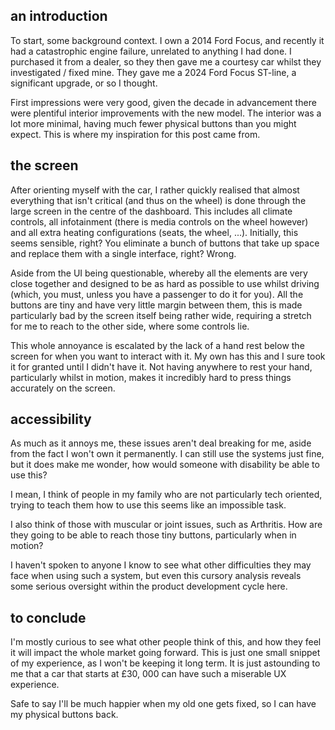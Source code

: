
## an introduction
To start, some background context. I own a 2014 Ford Focus, and recently it had a catastrophic engine failure, unrelated to anything I had done. I purchased it from a dealer, so they then gave me a courtesy car whilst they investigated / fixed mine. They gave me a 2024 Ford Focus ST-line, a significant upgrade, or so I thought.

First impressions were very good, given the decade in advancement there were plentiful interior improvements with the new model. The interior was a lot more minimal, having much fewer physical buttons than you might expect. This is where my inspiration for this post came from.

## the screen
After orienting myself with the car, I rather quickly realised that almost everything that isn't critical (and thus on the wheel) is done through the large screen in the centre of the dashboard. This includes all climate controls, all infotainment (there is media controls on the wheel however) and all extra heating configurations (seats, the wheel, ...). Initially, this seems sensible, right? You eliminate a bunch of buttons that take up space and replace them with a single interface, right? Wrong.

Aside from the UI being questionable, whereby all the elements are very close together and designed to be as hard as possible to use whilst driving (which, you must, unless you have a passenger to do it for you). All the buttons are tiny and have very little margin between them, this is made particularly bad by the screen itself being rather wide, requiring a stretch for me to reach to the other side, where some controls lie.

This whole annoyance is escalated by the lack of a hand rest below the screen for when you want to interact with it. My own has this and I sure took it for granted until I didn't have it. Not having anywhere to rest your hand, particularly whilst in motion, makes it incredibly hard to press things accurately on the screen.

## accessibility
As much as it annoys me, these issues aren't deal breaking for me, aside from the fact I won't own it permanently. I can still use the systems just fine, but it does make me wonder, how would someone with disability be able to use this?

I mean, I think of people in my family who are not particularly tech oriented, trying to teach them how to use this seems like an impossible task. 

I also think of those with muscular or joint issues, such as Arthritis. How are they going to be able to reach those tiny buttons, particularly when in motion?

I haven't spoken to anyone I know to see what other difficulties they may face when using such a system, but even this cursory analysis reveals some serious oversight within the product development cycle here.

## to conclude
I'm mostly curious to see what other people think of this, and how they feel it will impact the whole market going forward. This is just one small snippet of my experience, as I won't be keeping it long term. It is just astounding to me that a car that starts at £30, 000 can have such a miserable UX experience. 

Safe to say I'll be much happier when my old one gets fixed, so I can have my physical buttons back.
